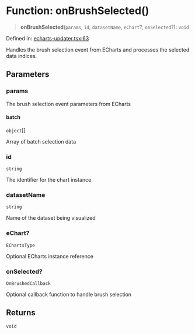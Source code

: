 # Function: onBrushSelected()

> **onBrushSelected**(`params`, `id`, `datasetName`, `eChart`?, `onSelected`?): `void`

Defined in: [echarts-updater.tsx:63](https://github.com/GeoDaCenter/openassistant/blob/1b6e044b8153114911daa09cb063c51a2d620732/packages/echarts/src/echarts-updater.tsx#L63)

Handles the brush selection event from ECharts and processes the selected data indices.

## Parameters

### params

The brush selection event parameters from ECharts

#### batch

`object`[]

Array of batch selection data

### id

`string`

The identifier for the chart instance

### datasetName

`string`

Name of the dataset being visualized

### eChart?

`EChartsType`

Optional ECharts instance reference

### onSelected?

`OnBrushedCallback`

Optional callback function to handle brush selection

## Returns

`void`
